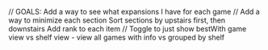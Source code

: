 // GOALS:
Add a way to see what expansions I have for each game
// Add a way to minimize each section
Sort sections by upstairs first, then downstairs
Add rank to each item
// Toggle to just show bestWith
game view vs shelf view - view all games with info vs grouped by shelf